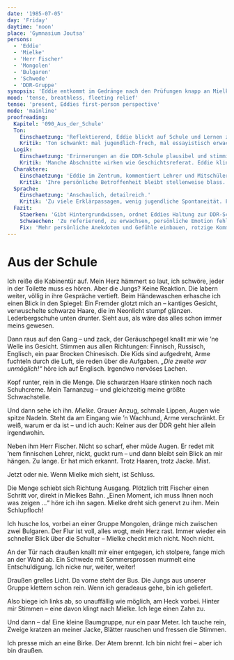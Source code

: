 ```yaml
---
date: '1985-07-05'
day: 'Friday'
daytime: 'noon'
place: 'Gymnasium Joutsa'
persons:
  - 'Eddie'
  - 'Mielke'
  - 'Herr Fischer'
  - 'Mongolen'
  - 'Bulgaren'
  - 'Schwede'
  - 'DDR-Gruppe'
synopsis: 'Eddie entkommt im Gedränge nach den Prüfungen knapp an Mielke vorbei und flieht ins Freie.'
mood: 'tense, breathless, fleeting relief'
tense: 'present, Eddies first-person perspective'
mode: 'mainline'
proofreading:
  Kapitel: '090_Aus_der_Schule'
  Ton:
    Einschaetzung: 'Reflektierend, Eddie blickt auf Schule und Lernen zurück, teils wehmütig, teils sarkastisch.'
    Kritik: 'Ton schwankt: mal jugendlich-frech, mal essayistisch erwachsen. Gefahr, dass Authentizität verloren geht.'
  Logik:
    Einschaetzung: 'Erinnerungen an die DDR-Schule plausibel und stimmig.'
    Kritik: 'Manche Abschnitte wirken wie Geschichtsreferat. Eddie klingt weniger wie eine 17-Jährige im Rückblick, sondern wie eine erwachsene Erzählerin.'
  Charaktere:
    Einschaetzung: 'Eddie im Zentrum, kommentiert Lehrer und Mitschüler.'
    Kritik: 'Ihre persönliche Betroffenheit bleibt stellenweise blass. Figuren werden als Typen beschrieben, nicht als Menschen, die Eddie geprägt haben.'
  Sprache:
    Einschaetzung: 'Anschaulich, detailreich.'
    Kritik: 'Zu viele Erklärpassagen, wenig jugendliche Spontaneität. Füllwörter und rotzige Kommentare fehlen fast völlig.'
  Fazit:
    Staerken: 'Gibt Hintergrundwissen, ordnet Eddies Haltung zur DDR-Schule ein.'
    Schwaechen: 'Zu referierend, zu erwachsen, persönliche Emotion fehlt.'
    Fix: 'Mehr persönliche Anekdoten und Gefühle einbauen, rotzige Kommentare ergänzen, Erklärlast reduzieren.'
---
```


# Aus der Schule

Ich reiße die Kabinentür auf. Mein Herz hämmert so laut, ich schwöre, jeder in
der Toilette muss es hören. Aber die Jungs? Keine Reaktion. Die labern weiter,
völlig in ihre Gespräche vertieft. Beim Händewaschen erhasche ich einen Blick in
den Spiegel: Ein Fremder glotzt mich an – kantiges Gesicht, verwuschelte
schwarze Haare, die im Neonlicht stumpf glänzen. Lederbergschuhe unten drunter.
Sieht aus, als wäre das alles schon immer meins gewesen.

Dann raus auf den Gang – und zack, der Geräuschpegel knallt mir wie ’ne Welle
ins Gesicht. Stimmen aus allen Richtungen: Finnisch, Russisch, Englisch, ein
paar Brocken Chinesisch. Die Kids sind aufgedreht, Arme fuchteln durch die Luft,
sie reden über die Aufgaben. *„Die zweite war unmöglich!“* höre ich auf
Englisch. Irgendwo nervöses Lachen.

Kopf runter, rein in die Menge. Die schwarzen Haare stinken noch nach
Schuhcreme. Mein Tarnanzug – und gleichzeitig meine größte Schwachstelle.

Und dann sehe ich ihn. *Mielke.* Grauer Anzug, schmale Lippen, Augen wie spitze
Nadeln. Steht da am Eingang wie ’n Wachhund, Arme verschränkt. Er weiß, warum er
da ist – und ich auch: Keiner aus der DDR geht hier allein irgendwohin.

Neben ihm Herr Fischer. Nicht so scharf, eher müde Augen. Er redet mit ’nem
finnischen Lehrer, nickt, guckt rum – und dann bleibt sein Blick an mir hängen.
Zu lange. Er hat mich erkannt. Trotz Haaren, trotz Jacke. Mist.

Jetzt oder nie. Wenn Mielke mich sieht, ist Schluss.

Die Menge schiebt sich Richtung Ausgang. Plötzlich tritt Fischer einen Schritt
vor, direkt in Mielkes Bahn. „Einen Moment, ich muss Ihnen noch was zeigen …“
höre ich ihn sagen. Mielke dreht sich genervt zu ihm. Mein Schlupfloch!

Ich husche los, vorbei an einer Gruppe Mongolen, dränge mich zwischen zwei
Bulgaren. Der Flur ist voll, alles wogt, mein Herz rast. Immer wieder ein
schneller Blick über die Schulter – Mielke checkt mich nicht. Noch nicht.

An der Tür nach draußen knallt mir einer entgegen, ich stolpere, fange mich an
der Wand ab. Ein Schwede mit Sommersprossen murmelt eine Entschuldigung. Ich
nicke nur, weiter, weiter!

Draußen grelles Licht. Da vorne steht der Bus. Die Jungs aus unserer Gruppe
klettern schon rein. Wenn ich geradeaus gehe, bin ich geliefert.

Also biege ich links ab, so unauffällig wie möglich, am Heck vorbei. Hinter mir
Stimmen – eine davon klingt nach Mielke. Ich lege einen Zahn zu.

Und dann – da! Eine kleine Baumgruppe, nur ein paar Meter. Ich tauche rein,
Zweige kratzen an meiner Jacke, Blätter rauschen und fressen die Stimmen.

Ich presse mich an eine Birke. Der Atem brennt. Ich bin nicht frei – aber ich
bin draußen.
